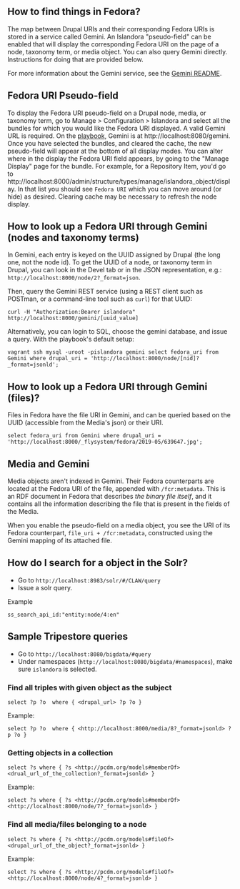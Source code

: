 ## How to find things in Fedora?

The map between Drupal URIs and their corresponding Fedora URIs is stored in a service called Gemini. An Islandora "pseudo-field" can be enabled that will display the corresponding Fedora URI on the page of a node, taxonomy term, or media object.  You can also query Gemini directly. Instructions for doing that are provided below.

For more information about the Gemini service, see the [Gemini README](https://github.com/Islandora-CLAW/Crayfish/tree/master/Gemini).

## Fedora URI Pseudo-field

To display the Fedora URI  pseudo-field on a Drupal node, media, or taxonomy term, go to Manage > Configuration > Islandora and select all the bundles for which you would like the Fedora URI displayed. A valid Gemini URL is required. On the [playbook](https://github.com/Islandora-Devops/claw-playbook), Gemini is at http://localhost:8080/gemini. Once you have selected the bundles, and cleared the cache, the new pseudo-field will appear at the bottom of all display modes. You can alter where in the display the Fedora URI field appears, by going to the "Manage Display" page for the bundle. For example, for a Repository Item, you'd go to http://localhost:8000/admin/structure/types/manage/islandora_object/display. In that list you should see `Fedora URI` which you can move around (or hide) as desired. Clearing cache may be necessary to refresh the node display.


## How to look up a Fedora URI through Gemini (nodes and taxonomy terms)

In Gemini, each entry is keyed on the UUID assigned by Drupal (the long one, not the node id). To get the UUID of a node, or taxonomy term in Drupal, you can look in the Devel tab or in the JSON representation, e.g.: `http://localhost:8000/node/2?_format=json`.  

Then, query the Gemini REST service (using a REST client such as POSTman, or a command-line tool such as `curl`) for that UUID: 

```
curl -H "Authorization:Bearer islandora" http://localhost:8000/gemini/[uuid_value]
```

Alternatively, you can login to SQL, choose the gemini database, and issue a query. With the playbook's default setup:

`
vagrant ssh
mysql -uroot -pislandora gemini
select fedora_uri from Gemini where drupal_uri = 'http://localhost:8000/node/[nid]?_format=jsonld';
`

## How to look up a Fedora URI through Gemini (files)?
Files in Fedora have the file URI in Gemini, and can be queried based on the UUID (accessible from the Media's json) or their URI.

`
select fedora_uri from Gemini where drupal_uri = 'http://localhost:8000/_flysystem/fedora/2019-05/639647.jpg';
`

## Media and Gemini
Media objects aren't indexed in Gemini. Their Fedora counterparts are located at the Fedora URI of the file, appended with `/fcr:metadata`. This is an RDF document in Fedora that describes _the binary file itself_, and it contains all the information describing the file that is present in the fields of the Media. 

When you enable the pseudo-field on a media object, you see the URI of its Fedora counterpart, `file_uri + /fcr:metadata`,  constructed using the Gemini mapping of its attached file.  


## How do I search for a object in the Solr?
* Go to `http://localhost:8983/solr/#/CLAW/query`
* Issue a solr query.

Example
```
ss_search_api_id:"entity:node/4:en"
```

## Sample Tripestore queries
* Go to `http://localhost:8080/bigdata/#query`
* Under namespaces (`http://localhost:8080/bigdata/#namespaces`), make sure `islandora` is selected.  

### Find all triples with given object as the subject
```
select ?p ?o  where { <drupal_url> ?p ?o }
```

Example:

```
select ?p ?o  where { <http://localhost:8000/media/8?_format=jsonld> ?p ?o }
```

### Getting objects in a collection
```
select ?s where { ?s <http://pcdm.org/models#memberOf> <drual_url_of_the_collection?_format=jsonld> }
```

Example:

```
select ?s where { ?s <http://pcdm.org/models#memberOf> <http://localhost:8000/node/7?_format=jsonld> }
```

### Find all media/files belonging to a node

```
select ?s where { ?s <http://pcdm.org/models#fileOf> <drupal_url_of_the_object?_format=jsonld> }
```

Example:

```
select ?s where { ?s <http://pcdm.org/models#fileOf> <http://localhost:8000/node/4?_format=jsonld> }
```
